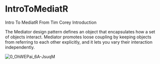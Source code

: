 # IntroToMediatR
Intro To MediatR From Tim Corey Introduction

The Mediator design pattern defines an object that encapsulates how a set of objects interact. Mediator promotes loose coupling by keeping objects from referring to each other explicitly, and it lets you vary their interaction independently.


![0_OhWEPai_6A-JsuqM](https://user-images.githubusercontent.com/75223567/174622009-664524c5-2e2e-4168-bde8-76f158db40a8.png)
